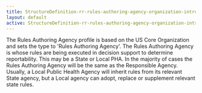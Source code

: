 ```yaml
---
title: StructureDefinition-rr-rules-authoring-agency-organization-intro
layout: default
active: StructureDefinition-rr-rules-authoring-agency-organization-intro
---
```


The Rules Authoring Agency profile is based on the US Core Organization and sets the type to 'Rules Authoring Agency'. The Rules Authoring Agency is whose rules are being executed in decision support to determine reportability. This may be a State or Local PHA. In the majority of cases the Rules Authoring Agency will be the same as the Responsible Agency. Usually, a Local Public Health Agency will inherit rules from its relevant State agency, but a Local agency can adopt, replace or supplement relevant state rules.